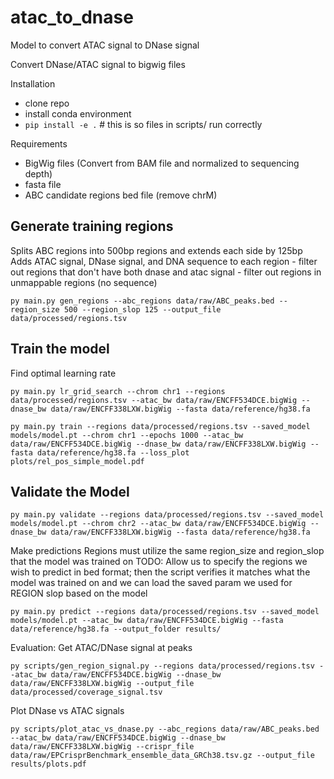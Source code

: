 # atac_to_dnase

Model to convert ATAC signal to DNase signal

Convert DNase/ATAC signal to bigwig files

Installation
- clone repo
- install conda environment
- `pip install -e .`  # this is so files in scripts/ run correctly

Requirements
- BigWig files (Convert from BAM file and normalized to sequencing depth)
- fasta file 
- ABC candidate regions bed file (remove chrM)

## Generate training regions

Splits ABC regions into 500bp regions and extends each side by 125bp 
Adds ATAC signal, DNase signal, and DNA sequence to each region
	- filter out regions that don't have both dnase and atac signal
	- filter out regions in unmappable regions (no sequence)
	
```
py main.py gen_regions --abc_regions data/raw/ABC_peaks.bed --region_size 500 --region_slop 125 --output_file data/processed/regions.tsv
```

## Train the model

Find optimal learning rate
```
py main.py lr_grid_search --chrom chr1 --regions data/processed/regions.tsv --atac_bw data/raw/ENCFF534DCE.bigWig --dnase_bw data/raw/ENCFF338LXW.bigWig --fasta data/reference/hg38.fa
```
```
py main.py train --regions data/processed/regions.tsv --saved_model models/model.pt --chrom chr1 --epochs 1000 --atac_bw data/raw/ENCFF534DCE.bigWig --dnase_bw data/raw/ENCFF338LXW.bigWig --fasta data/reference/hg38.fa --loss_plot plots/rel_pos_simple_model.pdf
```

## Validate the Model

```
py main.py validate --regions data/processed/regions.tsv --saved_model models/model.pt --chrom chr2 --atac_bw data/raw/ENCFF534DCE.bigWig --dnase_bw data/raw/ENCFF338LXW.bigWig --fasta data/reference/hg38.fa
```

Make predictions
Regions must utilize the same region_size and region_slop that the model was trained on
TODO: Allow us to specify the regions we wish to predict in bed format; then the script verifies it matches what the model was trained on
		and we can load the saved param we used for REGION slop based on the model
```
py main.py predict --regions data/processed/regions.tsv --saved_model models/model.pt --atac_bw data/raw/ENCFF534DCE.bigWig --fasta data/reference/hg38.fa --output_folder results/
```

Evaluation:
Get ATAC/DNase signal at peaks
```
py scripts/gen_region_signal.py --regions data/processed/regions.tsv --atac_bw data/raw/ENCFF534DCE.bigWig --dnase_bw data/raw/ENCFF338LXW.bigWig --output_file data/processed/coverage_signal.tsv
```

Plot DNase vs ATAC signals
```
py scripts/plot_atac_vs_dnase.py --abc_regions data/raw/ABC_peaks.bed --atac_bw data/raw/ENCFF534DCE.bigWig --dnase_bw data/raw/ENCFF338LXW.bigWig --crispr_file data/raw/EPCrisprBenchmark_ensemble_data_GRCh38.tsv.gz --output_file results/plots.pdf
```

